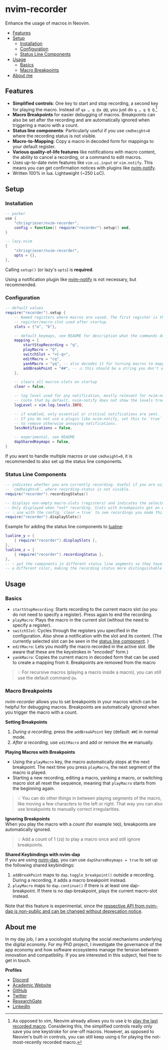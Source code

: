 # nvim-recorder

Enhance the usage of macros in Neovim.

<!--toc:start-->
- [Features](#features)
- [Setup](#setup)
	- [Installation](#installation)
	- [Configuration](#configuration)
	- [Status Line Components](#status-line-components)
- [Usage](#usage)
	- [Basics](#basics)
	- [Macro Breakpoints](#macro-breakpoints)
- [About me](#about-me)
<!--toc:end-->

## Features
- __Simplified controls__: One key to start and stop recording, a second key for playing the macro. Instead of `qa … q @a @@`, you just do `q … q Q Q`.[^1]
- __Macro Breakpoints__ for easier debugging of macros. Breakpoints can also be set after the recording and are automatically ignored when triggering a macro with a count.
- __Status line components__: Particularly useful if you use `cmdheight=0` where the recording status is not visible.
- __Macro-to-Mapping__: Copy a macro in decoded form for mappings to your default register.
- __Various quality-of-life features__ like notifications with macro content, the ability to cancel a recording, or a command to edit macros.
- Uses up-to-date nvim features like `vim.ui.input` or `vim.notify`. This means you can get confirmation notices with plugins like [nvim-notify](https://github.com/rcarriga/nvim-notify).
- Written 100% in lua. Lightweight (~250 LoC).

## Setup

### Installation

```lua
-- packer
use {
	"chrisgrieser/nvim-recorder",
	config = function() require("recorder").setup() end,
}

-- lazy.nvim
{
	"chrisgrieser/nvim-recorder",
	opts = {},
},
```

Calling `setup()` (or lazy's `opts`) is __required__. 

Using a notification plugin like [nvim-notify](https://github.com/rcarriga/nvim-notify) is not necessary, but recommended.

### Configuration

```lua
-- default values
require("recorder").setup {
	-- Named registers where macros are saved. The first register is the default
	-- register/macro-slot used after startup. 
	slots = {"a", "b"},

	-- default keymaps, see README for description what the commands do
	mapping = {
		startStopRecording = "q",
		playMacro = "Q",
		switchSlot = "<C-q>",
		editMacro = "cq",
		yankMacro = "yq", -- also decodes it for turning macros to mappings
		addBreakPoint = "##", -- ⚠️ this should be a string you don't use in insert mode during a macro
	},

	-- clears all macros-slots on startup
	clear = false,

	-- log level used for any notification, mostly relevant for nvim-notify
	-- (note that by default, nvim-notify does not show the levels trace and debug.)
	logLevel = vim.log.levels.INFO,

	-- if enabled, only essential or critical notifications are sent.
	-- If you do not use a plugin like nvim-notify, set this to `true`
	-- to remove otherwise annoying notifications.
	lessNotifications = false,

	-- experimental, see README
	dapSharedKeymaps = false,
}
```

If you want to handle multiple macros or use `cmdheight=0`, it is recommended to also set up the status line components.

### Status Line Components

```lua
-- indicates whether you are currently recording. Useful if you are using 
-- `cmdheight=0`, where recording-status is not visible.
require("recorder").recordingStatus()

-- displays non-empty macro-slots (registers) and indicates the selected ones. 
-- Only displayed when *not* recording. Slots with breakpoints get an extra `#`.
-- 💡 use with the config `clear = true` to see recordings you made this session.
require("recorder").displaySlots()
```

Example for adding the status line components to [lualine](https://github.com/nvim-lualine/lualine.nvim):

```lua
lualine_y = {
	{ require("recorder").displaySlots },
},
lualine_z = {
	{ require("recorder").recordingStatus },
},
-- 💡 put the components in different status line segments so they have 
-- a different color, making the recording status more distinguishable
```

## Usage

### Basics
- `startStopRecording`: Starts recording to the current macro slot (so you do not need to specify a register). Press again to end the recording.
- `playMacro`: Plays the macro in the current slot (without the need to specify a register).
- `switchSlot`: Cycles through the registers you specified in the configuration. Also show a notification with the slot and its content. (The currently selected slot can be seen in the [status line component](#status-line-components). )
- `editMacro`: Lets you modify the macro recorded in the active slot. (Be aware that these are the keystrokes in "encoded" form.)
- `yankMacro`: Copies the current macro in decoded form that can be used to create a mapping from it. Breakpoints are removed from the macro

> 💡 For recursive macros (playing a macro inside a macro), you can still use the default command `@a`.

### Macro Breakpoints
*nvim-recorder* allows you to set breakpoints in your macros which can be helpful for debugging macros. Breakpoints are automatically ignored when you trigger the macro with a count.

__Setting Breakpoints__  
1. *During a recording,* press the `addBreakPoint` key (default: `##`) in normal mode. 
2. *After a recording,* use `editMacro` and add or remove the `##` manually. 

__Playing Macros with Breakpoints__  
- Using the `playMacro` key, the macro automatically stops at the next breakpoint. The next time you press `playMacro`, the next segment of the macro is played. 
- Starting a new recording, editing a macro, yanking a macro, or switching macro slot all reset the sequence, meaning that `playMacro` starts from the beginning again.

> 💡 You can do other things in between playing segments of the macro, like moving a few characters to the left or right. That way you can also use breakpoints to manually correct irregularities.

__Ignoring Breakpoints__  
When you play the macro with a *count* (for example `50Q`), breakpoints are automatically ignored. 

> 💡 Add a count of 1 (`1Q`) to play a macro once and still ignore breakpoints.

__Shared Keybindings with nvim-dap__  
If you are using [nvim-dap](https://github.com/mfussenegger/nvim-dap), you can use `dapSharedKeymaps = true` to set up the following shared keybindings:
1. `addBreakPoint` maps to `dap.toggle_breakpoint()` outside
a recording. During a recording, it adds a macro breakpoint instead.
2. `playMacro` maps to `dap.continue()` if there is at least one
dap-breakpoint. If there is no dap-breakpoint, plays the current
macro-slot instead.

Note that this feature is experimental, since the [respective API from nvim-dap is non-public and can be changed without deprecation notice](https://github.com/mfussenegger/nvim-dap/discussions/810#discussioncomment-4623606).


<!-- vale Google.FirstPerson = NO -->
## About me
In my day job, I am a sociologist studying the social mechanisms underlying the digital economy. For my PhD project, I investigate the governance of the app economy and how software ecosystems manage the tension between innovation and compatibility. If you are interested in this subject, feel free to get in touch.

__Profiles__
- [Discord](https://discordapp.com/users/462774483044794368/)
- [Academic Website](https://chris-grieser.de/)
- [GitHub](https://github.com/chrisgrieser/)
- [Twitter](https://twitter.com/pseudo_meta)
- [ResearchGate](https://www.researchgate.net/profile/Christopher-Grieser)
- [LinkedIn](https://www.linkedin.com/in/christopher-grieser-ba693b17a/)

[^1]: As opposed to vim, Neovim already allows you to use `Q` to [play the last recorded macro](https://neovim.io/doc/user/repeat.html#Q). Considering this, the simplified controls really only save you one keystroke for one-off macros. However, as opposed to Neovim's built-in controls, you can still keep using `Q` for playing the not-most-recently recorded macro.
